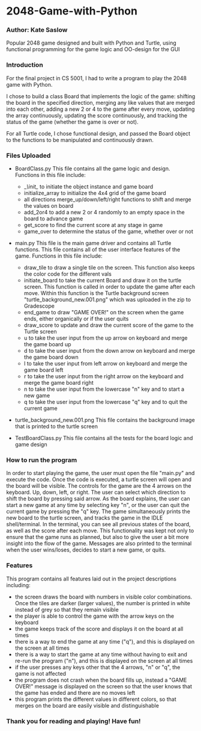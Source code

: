 # 2048-Game-with-Python
### Author: Kate Saslow

Popular 2048 game designed and built with Python and Turtle, using functional programming for the game logic and OO-design for the GUI

### Introduction

For the final project in CS 5001, I had to write a program to play the 2048 game with Python. 

I chose to build a class Board that implements the logic of the game: shifting the board in the specified direction, merging any like values that are merged into each other, adding a new 2 or 4 to the game after every move, updating the array continuously, updating the score continuously, and tracking the status of the game (whether the game is over or not). 

For all Turtle code, I chose functional design, and passed the Board object to the functions to be manipulated and continuously drawn. 

### Files Uploaded

- BoardClass.py
This file contains all the game logic and design. 
Functions in this file include:
	- \__\init\__ to initiate the object instance and game board
	- initialize_array to initialize the 4x4 grid of the game board
	- all directions merge_up/down/left/right functions to shift and merge the values on board
	- add_2or4 to add a new 2 or 4 randomly to an empty space in the board to advance game
	- get_score to find the current score at any stage in game
	- game_over to determine the status of the game, whether over or not

- main.py
This file is the main game driver and contains all Turtle functions. This file contains all of the user interface features of the game.
Functions in this file include:
	- draw_tile to draw a single tile on the screen. This function also keeps the color code for the different vals
	- initiate_board to take the current Board and draw it on the turtle screen. This function is called in order to update the game after each move. Within this function is the Turtle background screen "turtle_background_new.001.png" which was uploaded in the zip to Gradescope
	- end_game to draw "GAME OVER!" on the screen when the game ends, either organically or if the user quits
	- draw_score to update and draw the current score of the game to the Turtle screen
	- u to take the user input from the up arrow on keyboard and merge the game board up
	- d to take the user input from the down arrow on keyboard and merge the game board down
	- l to take the user input from left arrow on keyboard and merge the game board left
	- r to take the user input from the right arrow on the keyboard and merge the game board right
	- n to take the user input from the lowercase "n" key and to start a new game
	- q to take the user input from the lowercase "q" key and to quit the current game
	
- turtle_background_new.001.png
This file contains the background image that is printed to the turtle screen

- TestBoardClass.py
This file contains all the tests for the board logic and game design

### How to run the program 
In order to start playing the game, the user must open the file "main.py" and execute the code. Once the code is executed, a turtle screen will open and the board will be visible. The controls for the game are the 4 arrows on the keyboard. Up, down, left, or right. The user can select which direction to shift the board by pressing said arrow. As the board explains, the user can start a new game at any time by selecting key "n", or the user can quit the current game by pressing the "q" key. The game simultaneously prints the new board to the turtle screen, and tracks the game in the IDLE shell/terminal. In the terminal, you can see all previous states of the board, as well as the score after each move. This functionality was kept not only to ensure that the game runs as planned, but also to give the user a bit more insight into the flow of the game. Messages are also printed to the terminal when the user wins/loses, decides to start a new game, or quits. 

### Features 
This program contains all features laid out in the project descriptions including:
- the screen draws the board with numbers in visible color combinations. Once the tiles are darker (larger values), the number is printed in white instead of grey so that they remain visible
- the player is able to control the game with the arrow keys on the keyboard
- the game keeps track of the score and displays it on the board at all times
- there is a way to end the game at any time ("q"), and this is displayed on the screen at all times
- there is a way to start the game at any time without having to exit and re-run the program ("n"), and this is displayed on the screen at all times
- if the user presses any keys other that the 4 arrows, "n" or "q", the game is not affected
- the program does not crash when the board fills up, instead a "GAME OVER!" message is displayed on the screen so that the user knows that the game has ended and there are no moves left
- this program prints the different values in different colors, so that merges on the board are easily visible and distinguishable

### Thank you for reading and playing! Have fun! 
